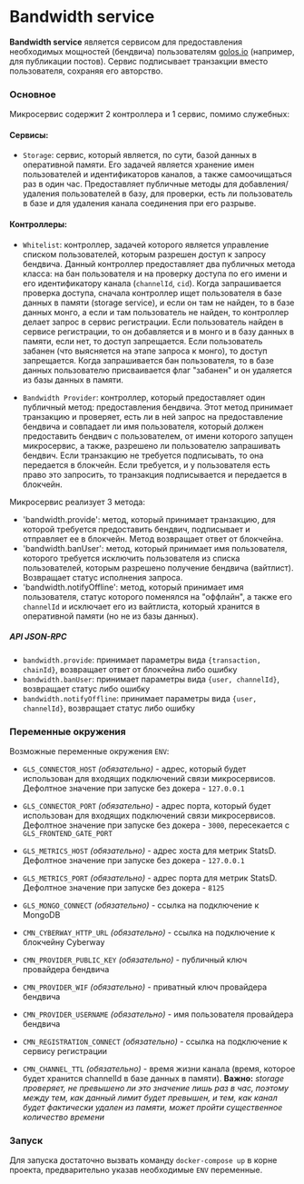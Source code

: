 # Bandwidth service

**Bandwidth service** является сервисом для предоставления необходимых мощностей (бендвича) пользователям [golos.io](https://golos.io) (например, для публикации постов).
Сервис подписывает транзакции вместо пользователя, сохраняя его авторство.

### Основное

Микросервис содержит 2 контроллера и 1 сервис, помимо служебных:

#### Сервисы:

-   `Storage`: сервис, который является, по сути, базой данных в оперативной памяти. Его задачей является хранение имен пользователей и идентификаторов каналов, а также самоочищаться раз в один час. Предоставляет публичные методы для добавления/удаления пользователей в базу, для проверки, есть ли пользователь в базе и для удаления канала соединения при его разрыве.

#### Контроллеры:

-   `Whitelist`: контроллер, задачей которого является управление списком пользователей, которым разрешен доступ к запросу бендвича. Данный контроллер предоставляет два публичных метода класса: на бан пользователя и на проверку доступа по его имени и его идентификатору канала (`channelId`, `cid`). Когда запрашивается проверка доступа, сначала контроллер ищет пользователя в базе данных в памяти (storage service), и если он там не найден, то в базе данных монго, а если и там пользователь не найден, то контроллер делает запрос в сервис регистрации. Если пользователь найден в сервисе регистрации, то он добавляется и в монго и в базу данных в памяти, если нет, то доступ запрещается. Если пользователь забанен (что выясняется на этапе запроса к монго), то доступ запрещается. Когда запрашивается бан пользователя, то в базе данных пользователю присваивается флаг "забанен" и он удаляется из базы данных в памяти.

-   `Bandwidth Provider`: контроллер, который предоставляет один публичный метод: предоставления бендвича. Этот метод принимает транзакцию и проверяет, есть ли в ней запрос на предоставление бендвича и совпадает ли имя пользователя, который должен предоставить бендвич с пользователем, от имени которого запущен микросервис, а также, разрешено ли пользователю запрашивать бендвич. Если транзакцию не требуется подписывать, то она передается в блокчейн. Если требуется, и у пользователя есть право это запросить, то транзакция подписывается и передается в блокчейн.

Микросервис реализует 3 метода:

-   'bandwidth.provide': метод, который принимает транзакцию, для которой требуется предоставить бендвич, подписывает и отправляет ее в блокчейн. Метод возвращает ответ от блокчейна.
-   'bandwidth.banUser': метод, который принимает имя пользователя, которого требуется исключить пользователя из списка пользователей, которым разрешено получение бендвича (вайтлист). Возвращает статус исполнения запроса.
-   'bandwidth.notifyOffline': метод, который принимает имя пользователя, статус которого поменялся на "оффлайн", а также его `channelId` и исключает его из вайтлиста, который хранится в оперативной памяти (но не из базы данных).

##### API JSON-RPC

-   `bandwidth.provide`: принимает параметры вида `{transaction, chainId}`, возвращает ответ от блокчейна либо ошибку
-   `bandwidth.banUser`: принимает параметры вида `{user, channelId}`, возвращает статус либо ошибку
-   `bandwidth.notifyOffline`: принимает параметры вида `{user, channelId}`, возвращает статус либо ошибку

### Переменные окружения

Возможные переменные окружения `ENV`:

-   `GLS_CONNECTOR_HOST` _(обязательно)_ - адрес, который будет использован для входящих подключений связи микросервисов.
    Дефолтное значение при запуске без докера - `127.0.0.1`

-   `GLS_CONNECTOR_PORT` _(обязательно)_ - адрес порта, который будет использован для входящих подключений связи микросервисов.
    Дефолтное значение при запуске без докера - `3000`, пересекается с `GLS_FRONTEND_GATE_PORT`

-   `GLS_METRICS_HOST` _(обязательно)_ - адрес хоста для метрик StatsD.
    Дефолтное значение при запуске без докера - `127.0.0.1`

-   `GLS_METRICS_PORT` _(обязательно)_ - адрес порта для метрик StatsD. Дефолтное значение при запуске без докера - `8125`

-   `GLS_MONGO_CONNECT` _(обязательно)_ - ссылка на подключение к MongoDB

-   `CMN_CYBERWAY_HTTP_URL` _(обязательно)_ - ссылка на подключение к блокчейну Cyberway

-   `CMN_PROVIDER_PUBLIC_KEY` _(обязательно)_ - публичный ключ провайдера бендвича

-   `CMN_PROVIDER_WIF` _(обязательно)_ - приватный ключ провайдера бендвича

-   `CMN_PROVIDER_USERNAME` _(обязательно)_ - имя пользователя провайдера бендвича

-   `CMN_REGISTRATION_CONNECT` _(обязательно)_ - ссылка на подключение к сервису регистрации

-   `CMN_CHANNEL_TTL` _(обязательно)_ - время жизни канала (время, которое будет хранится channelId в базе данных в памяти). **Важно:** _storage проверяет, не превышено ли это значение лишь раз в час, поэтому между тем, как данный лимит будет превышен, и тем, как канал будет фактически удален из памяти, может пройти существенное количество времени_

### Запуск

Для запуска достаточно вызвать команду `docker-compose up` в корне проекта, предварительно указав необходимые `ENV` переменные.

```

```
